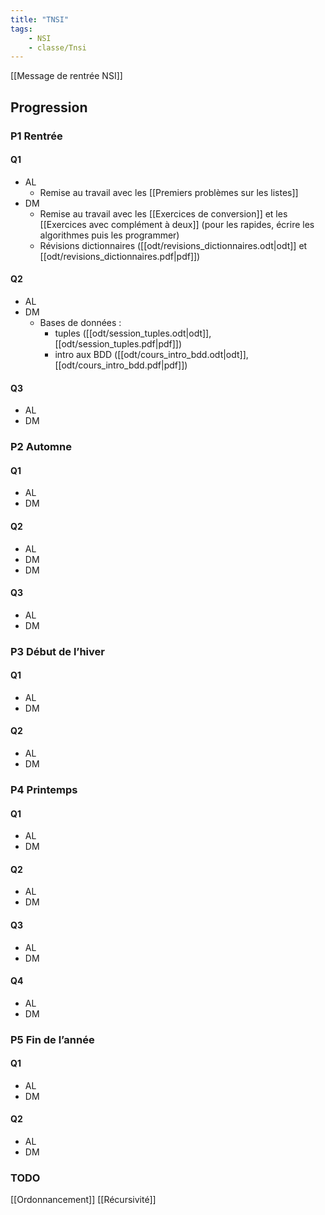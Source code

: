 ```yaml
---
title: "TNSI"
tags:
    - NSI
    - classe/Tnsi
---
```


[[Message de rentrée NSI]]

## Progression

### P1 Rentrée

#### Q1

- AL
  - Remise au travail avec les [[Premiers problèmes sur les listes]]
- DM
  - Remise au travail avec les [[Exercices de conversion]] et les [[Exercices avec complément à deux]] (pour les rapides, écrire les algorithmes puis les programmer)
  - Révisions dictionnaires ([[odt/revisions_dictionnaires.odt|odt]] et [[odt/revisions_dictionnaires.pdf|pdf]])

#### Q2

- AL
- DM
  - Bases de données :
    - tuples ([[odt/session_tuples.odt|odt]], [[odt/session_tuples.pdf|pdf]])
    - intro aux BDD ([[odt/cours_intro_bdd.odt|odt]], [[odt/cours_intro_bdd.pdf|pdf]])

#### Q3

- AL
- DM

### P2 Automne

#### Q1

- AL
- DM

#### Q2

- AL
- DM
- DM
#### Q3

- AL
- DM

### P3 Début de l’hiver

#### Q1

- AL
- DM

#### Q2

- AL
- DM

### P4 Printemps

#### Q1

- AL
- DM

#### Q2

- AL
- DM

#### Q3

- AL
- DM

#### Q4

- AL
- DM

### P5 Fin de l’année

#### Q1

- AL
- DM

#### Q2

- AL
- DM

### TODO

[[Ordonnancement]]
[[Récursivité]]